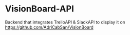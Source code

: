 # VisionBoard-API
Backend that integrates TrelloAPI &amp; SlackAPI to display it on https://github.com/AdriCabSan/VisionBoard
